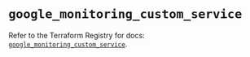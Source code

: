 # `google_monitoring_custom_service`

Refer to the Terraform Registry for docs: [`google_monitoring_custom_service`](https://registry.terraform.io/providers/hashicorp/google/6.36.1/docs/resources/monitoring_custom_service).
